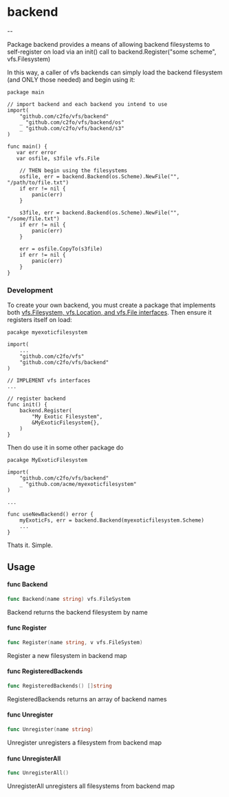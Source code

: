 # backend

--


Package backend provides a means of allowing backend filesystems to
self-register on load via an init() call to backend.Register("some scheme",
vfs.Filesystem)

In this way, a caller of vfs backends can simply load the backend filesystem
(and ONLY those needed) and begin using it:

    package main

    // import backend and each backend you intend to use
    import(
        "github.com/c2fo/vfs/backend"
        _ "github.com/c2fo/vfs/backend/os"
        _ "github.com/c2fo/vfs/backend/s3"
    )

    func main() {
       var err error
       var osfile, s3file vfs.File

        // THEN begin using the filesystems
        osfile, err = backend.Backend(os.Scheme).NewFile("", "/path/to/file.txt")
        if err != nil {
            panic(err)
        }

        s3file, err = backend.Backend(os.Scheme).NewFile("", "/some/file.txt")
        if err != nil {
            panic(err)
        }

        err = osfile.CopyTo(s3file)
        if err != nil {
            panic(err)
        }
    }


### Development

To create your own backend, you must create a package that implements both
[vfs.Filesystem, vfs.Location, and vfs.File interfaces](../README.md). Then ensure it registers
itself on load:

    pacakge myexoticfilesystem

    import(
        ...
        "github.com/c2fo/vfs"
        "github.com/c2fo/vfs/backend"
    )

    // IMPLEMENT vfs interfaces
    ...

    // register backend
    func init() {
        backend.Register(
            "My Exotic Filesystem",
            &MyExoticFilesystem{},
        )
    }

Then do use it in some other package do

    pacakge MyExoticFilesystem

    import(
        "github.com/c2fo/vfs/backend"
        _ "github.com/acme/myexoticfilesystem"
    )

    ...

    func useNewBackend() error {
        myExoticFs, err = backend.Backend(myexoticfilesystem.Scheme)
        ...
    }

Thats it. Simple.

## Usage

#### func  Backend

```go
func Backend(name string) vfs.FileSystem
```
Backend returns the backend filesystem by name

#### func  Register

```go
func Register(name string, v vfs.FileSystem)
```
Register a new filesystem in backend map

#### func  RegisteredBackends

```go
func RegisteredBackends() []string
```
RegisteredBackends returns an array of backend names

#### func  Unregister

```go
func Unregister(name string)
```
Unregister unregisters a filesystem from backend map

#### func  UnregisterAll

```go
func UnregisterAll()
```
UnregisterAll unregisters all filesystems from backend map
